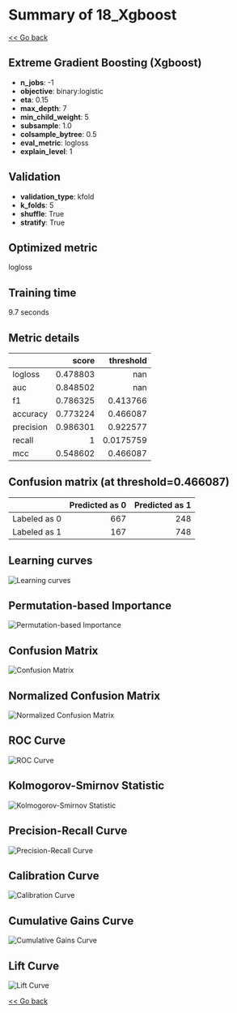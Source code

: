 # Summary of 18_Xgboost

[<< Go back](../README.md)


## Extreme Gradient Boosting (Xgboost)
- **n_jobs**: -1
- **objective**: binary:logistic
- **eta**: 0.15
- **max_depth**: 7
- **min_child_weight**: 5
- **subsample**: 1.0
- **colsample_bytree**: 0.5
- **eval_metric**: logloss
- **explain_level**: 1

## Validation
 - **validation_type**: kfold
 - **k_folds**: 5
 - **shuffle**: True
 - **stratify**: True

## Optimized metric
logloss

## Training time

9.7 seconds

## Metric details
|           |    score |   threshold |
|:----------|---------:|------------:|
| logloss   | 0.478803 | nan         |
| auc       | 0.848502 | nan         |
| f1        | 0.786325 |   0.413766  |
| accuracy  | 0.773224 |   0.466087  |
| precision | 0.986301 |   0.922577  |
| recall    | 1        |   0.0175759 |
| mcc       | 0.548602 |   0.466087  |


## Confusion matrix (at threshold=0.466087)
|              |   Predicted as 0 |   Predicted as 1 |
|:-------------|-----------------:|-----------------:|
| Labeled as 0 |              667 |              248 |
| Labeled as 1 |              167 |              748 |

## Learning curves
![Learning curves](learning_curves.png)

## Permutation-based Importance
![Permutation-based Importance](permutation_importance.png)
## Confusion Matrix

![Confusion Matrix](confusion_matrix.png)


## Normalized Confusion Matrix

![Normalized Confusion Matrix](confusion_matrix_normalized.png)


## ROC Curve

![ROC Curve](roc_curve.png)


## Kolmogorov-Smirnov Statistic

![Kolmogorov-Smirnov Statistic](ks_statistic.png)


## Precision-Recall Curve

![Precision-Recall Curve](precision_recall_curve.png)


## Calibration Curve

![Calibration Curve](calibration_curve_curve.png)


## Cumulative Gains Curve

![Cumulative Gains Curve](cumulative_gains_curve.png)


## Lift Curve

![Lift Curve](lift_curve.png)



[<< Go back](../README.md)
